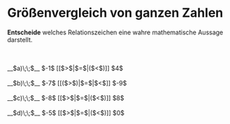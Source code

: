 <!--
version:  0.0.1

language: de

@style
input {
    text-align: center;
}

.flex-container {
    display: flex;
    flex-wrap: wrap;
    align-items: stretch;
    gap: 20px;
}

.flex-child {
    flex: 1;
    min-width: 350px;
    margin-right: 20px;
}

@media (max-width: 400px) {
    .flex-child {
        flex: 100%;
        margin-right: 0;
    }
}
@end

formula: \carry   \textcolor{red}{\scriptsize #1}
formula: \digit   \rlap{\carry{#1}}\phantom{#2}#2
formula: \permil  \text{‰}

import: https://raw.githubusercontent.com/LiaTemplates/Tikz-Jax/main/README.md

script: https://cdn.jsdelivr.net/gh/LiaTemplates/Tikz-Jax@main/dist/index.js


tags: Negative Zahlen, Zahlenverständnis, sehr leicht, sehr niedrig, Angeben

comment: Welche Zahl ist größer? Gib es an.

author: Martin Lommatzsch

-->




# Größenvergleich von ganzen Zahlen

**Entscheide** welches Relationszeichen eine wahre mathematische Aussage darstellt.

<br>
<section class="flex-container">
<div class="flex-child">

<br>
__$a)\;\;$__ $-1$ [[$>$|$=$|($<$)]] $4$ 
<br>
</div>
<div class="flex-child">
<br>
__$b)\;\;$__ $-7$ [[($>$)|$=$|$<$]] $-9$ 
<br>
</div>
<div class="flex-child">
<br>
__$c)\;\;$__ $-8$ [[$>$|$=$|($<$)]] $8$ 
<br>
</div>
<div class="flex-child">
<br>
__$d)\;\;$__ $-5$ [[$>$|$=$|($<$)]] $0$ 

</div>
</section>
<br>
<br>
<br>
<br>

